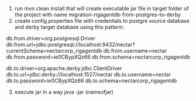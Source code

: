 1. run mvn clean install that will create executable jar file in target folder of the project with name
migration-rigagentdb-from-postgres-to-derby
2. create config.properties file with credentials to postgre source database and derby target database using this pattern:

db.from.driver=org.postgresql.Driver
db.from.url=jdbc:postgresql://localhost:9432/nectar?currentSchema=nectarcorp_rigagentdb
db.from.username=nectar
db.from.password=ie0CBypXQz66
db.from.schema=nectarcorp_rigagentdb

db.to.driver=org.apache.derby.jdbc.ClientDriver
db.to.url=jdbc:derby://localhost:1527/nectar
db.to.username=nectar
db.to.password=ie0CBypXQz66
db.to.schema=nectarcorp_rigagentdb

3. execute jar in a way java -jar (nameofjar)
